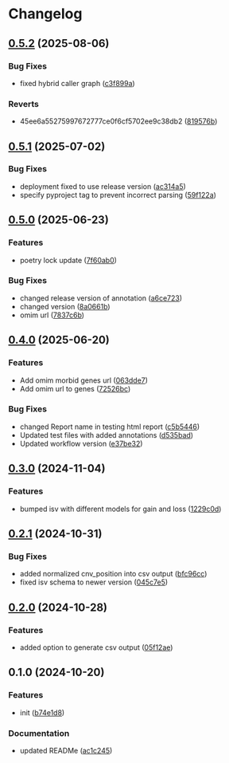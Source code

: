 # Changelog

## [0.5.2](https://github.com/geneton-ltd/genovisio_reporting/compare/v0.5.1...v0.5.2) (2025-08-06)


### Bug Fixes

* fixed hybrid caller graph ([c3f899a](https://github.com/geneton-ltd/genovisio_reporting/commit/c3f899ae1e221c71f982a32c7b017db14221ac6a))


### Reverts

* 45ee6a55275997672777ce0f6cf5702ee9c38db2 ([819576b](https://github.com/geneton-ltd/genovisio_reporting/commit/819576bc1ca243f908c34addad7ab004528c92a5))

## [0.5.1](https://github.com/geneton-ltd/genovisio_reporting/compare/v0.5.0...v0.5.1) (2025-07-02)


### Bug Fixes

* deployment fixed to use release version ([ac314a5](https://github.com/geneton-ltd/genovisio_reporting/commit/ac314a51d64ff8129500e0efa699aca9358b2ed4))
* specify pyproject tag to prevent incorrect parsing ([59f122a](https://github.com/geneton-ltd/genovisio_reporting/commit/59f122aeff5a6b0761d74abe3a82891766922cee))

## [0.5.0](https://github.com/geneton-ltd/genovisio_reporting/compare/v0.4.0...v0.5.0) (2025-06-23)


### Features

* poetry lock update ([7f60ab0](https://github.com/geneton-ltd/genovisio_reporting/commit/7f60ab0f275f39666423bae624490f4d608f394b))


### Bug Fixes

* changed release version of annotation ([a6ce723](https://github.com/geneton-ltd/genovisio_reporting/commit/a6ce723a57b7947d8ea3f08903f9580d0dee1312))
* changed version ([8a0661b](https://github.com/geneton-ltd/genovisio_reporting/commit/8a0661bdd0ff2227b5fa56a79557635504ea7d28))
* omim url ([7837c6b](https://github.com/geneton-ltd/genovisio_reporting/commit/7837c6b5e6819ca98a1f6404ee06eb2e8d00e5ef))

## [0.4.0](https://github.com/geneton-ltd/genovisio_reporting/compare/v0.3.0...v0.4.0) (2025-06-20)


### Features

* Add omim morbid genes url ([063dde7](https://github.com/geneton-ltd/genovisio_reporting/commit/063dde75577514ffa9bab0452c36778319fc94c1))
* Add omim url to genes ([72526bc](https://github.com/geneton-ltd/genovisio_reporting/commit/72526bc5df67d8ec2ca0bb32c5357a76ea4f0801))


### Bug Fixes

* changed Report name in testing html report ([c5b5446](https://github.com/geneton-ltd/genovisio_reporting/commit/c5b544678b31e3cb0eb56d289863354533e66d23))
* Updated test files with added annotations ([d535bad](https://github.com/geneton-ltd/genovisio_reporting/commit/d535badcbf1da0b036def9a09c604d77567992a5))
* Updated workflow version ([e37be32](https://github.com/geneton-ltd/genovisio_reporting/commit/e37be32a2b6b6ae40b3962182bac0cf2cec21dda))

## [0.3.0](https://github.com/geneton-ltd/genovisio_reporting/compare/v0.2.1...v0.3.0) (2024-11-04)


### Features

* bumped isv with different models for gain and loss ([1229c0d](https://github.com/geneton-ltd/genovisio_reporting/commit/1229c0d02bba8e802ee063820b69783f0306bb32))

## [0.2.1](https://github.com/geneton-ltd/genovisio_reporting/compare/v0.2.0...v0.2.1) (2024-10-31)


### Bug Fixes

* added normalized cnv_position into csv output ([bfc96cc](https://github.com/geneton-ltd/genovisio_reporting/commit/bfc96cc6452c55c0c69a647b0a2e3597a07a7828))
* fixed isv schema to newer version ([045c7e5](https://github.com/geneton-ltd/genovisio_reporting/commit/045c7e52b6332ddfb9bc46e5d8630ec2df0f1721))

## [0.2.0](https://github.com/geneton-ltd/genovisio_reporting/compare/v0.1.0...v0.2.0) (2024-10-28)


### Features

* added option to generate csv output ([05f12ae](https://github.com/geneton-ltd/genovisio_reporting/commit/05f12aed5032dd02753ef3d07b90834753e0f693))

## 0.1.0 (2024-10-20)


### Features

* init ([b74e1d8](https://github.com/geneton-ltd/genovisio_reporting/commit/b74e1d8c72e9727b6a541eeed479d36bb813ed43))


### Documentation

* updated READMe ([ac1c245](https://github.com/geneton-ltd/genovisio_reporting/commit/ac1c2450aca3233bea0249aa4d79653cf9133f3d))
